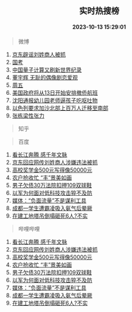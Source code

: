 <div align="center"><h2>实时热搜榜</h2><h4>2023-10-13 15:29:01</h4></div>

> 微博  

1. [京东辟谣刘姓商人被抓](https://s.weibo.com/weibo?q=%E4%BA%AC%E4%B8%9C%E8%BE%9F%E8%B0%A3%E5%88%98%E5%A7%93%E5%95%86%E4%BA%BA%E8%A2%AB%E6%8A%93&t=31&band_rank=1&Refer=top)<br />
2. [国考](https://s.weibo.com/weibo?q=%E5%9B%BD%E8%80%83&t=31&band_rank=2&Refer=top)<br />
3. [中国量子计算又刷新世界纪录](https://s.weibo.com/weibo?q=%23%E4%B8%AD%E5%9B%BD%E9%87%8F%E5%AD%90%E8%AE%A1%E7%AE%97%E5%8F%88%E5%88%B7%E6%96%B0%E4%B8%96%E7%95%8C%E7%BA%AA%E5%BD%95%23&t=31&band_rank=3&Refer=top)<br />
4. [董宇辉 无耻的偶像剧恋爱观](https://s.weibo.com/weibo?q=%E8%91%A3%E5%AE%87%E8%BE%89%20%E6%97%A0%E8%80%BB%E7%9A%84%E5%81%B6%E5%83%8F%E5%89%A7%E6%81%8B%E7%88%B1%E8%A7%82&t=31&band_rank=4&Refer=top)<br />
5. [周五](https://s.weibo.com/weibo?q=%E5%91%A8%E4%BA%94&t=31&band_rank=5&Refer=top)<br />
6. [美国政府将从13日开始安排撤侨航班](https://s.weibo.com/weibo?q=%23%E7%BE%8E%E5%9B%BD%E6%94%BF%E5%BA%9C%E5%B0%86%E4%BB%8E13%E6%97%A5%E5%BC%80%E5%A7%8B%E5%AE%89%E6%8E%92%E6%92%A4%E4%BE%A8%E8%88%AA%E7%8F%AD%23&t=31&band_rank=6&Refer=top)<br />
7. [沈阳通报幼儿园老师逼孩子吃呕吐物](https://s.weibo.com/weibo?q=%23%E6%B2%88%E9%98%B3%E9%80%9A%E6%8A%A5%E5%B9%BC%E5%84%BF%E5%9B%AD%E8%80%81%E5%B8%88%E9%80%BC%E5%AD%A9%E5%AD%90%E5%90%83%E5%91%95%E5%90%90%E7%89%A9%23&t=31&band_rank=7&Refer=top)<br />
8. [以色列要求加沙北部上百万人迁移至南部](https://s.weibo.com/weibo?q=%23%E4%BB%A5%E8%89%B2%E5%88%97%E8%A6%81%E6%B1%82%E5%8A%A0%E6%B2%99%E5%8C%97%E9%83%A8%E4%B8%8A%E7%99%BE%E4%B8%87%E4%BA%BA%E8%BF%81%E7%A7%BB%E8%87%B3%E5%8D%97%E9%83%A8%23&t=31&band_rank=8&Refer=top)<br />
9. [张栋梁性张力](https://s.weibo.com/weibo?q=%23%E5%BC%A0%E6%A0%8B%E6%A2%81%E6%80%A7%E5%BC%A0%E5%8A%9B%23&t=31&band_rank=9&Refer=top)<br />

> 知乎  


> 百度  

1. [看长江奔腾 感千年文脉](https://www.baidu.com/s?wd=%E7%9C%8B%E9%95%BF%E6%B1%9F%E5%A5%94%E8%85%BE+%E6%84%9F%E5%8D%83%E5%B9%B4%E6%96%87%E8%84%89&sa=fyb_news&rsv_dl=fyb_news)<br />
2. [京东回应网传刘姓商人涉嫌违法被抓](https://www.baidu.com/s?wd=%E4%BA%AC%E4%B8%9C%E5%9B%9E%E5%BA%94%E7%BD%91%E4%BC%A0%E5%88%98%E5%A7%93%E5%95%86%E4%BA%BA%E6%B6%89%E5%AB%8C%E8%BF%9D%E6%B3%95%E8%A2%AB%E6%8A%93&sa=fyb_news&rsv_dl=fyb_news)<br />
3. [高校奖学金500元写得像50000元](https://www.baidu.com/s?wd=%E9%AB%98%E6%A0%A1%E5%A5%96%E5%AD%A6%E9%87%91500%E5%85%83%E5%86%99%E5%BE%97%E5%83%8F50000%E5%85%83&sa=fyb_news&rsv_dl=fyb_news)<br />
4. [农户抢收忙 “丰”景美如画](https://www.baidu.com/s?wd=%E5%86%9C%E6%88%B7%E6%8A%A2%E6%94%B6%E5%BF%99+%E2%80%9C%E4%B8%B0%E2%80%9D%E6%99%AF%E7%BE%8E%E5%A6%82%E7%94%BB&sa=fyb_news&rsv_dl=fyb_news)<br />
5. [男子欠债30万法院扣押109双球鞋](https://www.baidu.com/s?wd=%E7%94%B7%E5%AD%90%E6%AC%A0%E5%80%BA30%E4%B8%87%E6%B3%95%E9%99%A2%E6%89%A3%E6%8A%BC109%E5%8F%8C%E7%90%83%E9%9E%8B&sa=fyb_news&rsv_dl=fyb_news)<br />
6. [以军为何面对低科技攻击猝不及防](https://www.baidu.com/s?wd=%E4%BB%A5%E5%86%9B%E4%B8%BA%E4%BD%95%E9%9D%A2%E5%AF%B9%E4%BD%8E%E7%A7%91%E6%8A%80%E6%94%BB%E5%87%BB%E7%8C%9D%E4%B8%8D%E5%8F%8A%E9%98%B2&sa=fyb_news&rsv_dl=fyb_news)<br />
7. [媒体：“负面流量”不是谋利工具](https://www.baidu.com/s?wd=%E5%AA%92%E4%BD%93%EF%BC%9A%E2%80%9C%E8%B4%9F%E9%9D%A2%E6%B5%81%E9%87%8F%E2%80%9D%E4%B8%8D%E6%98%AF%E8%B0%8B%E5%88%A9%E5%B7%A5%E5%85%B7&sa=fyb_news&rsv_dl=fyb_news)<br />
8. [成都一学生遭霸凌吸入氨气后晕厥](https://www.baidu.com/s?wd=%E6%88%90%E9%83%BD%E4%B8%80%E5%AD%A6%E7%94%9F%E9%81%AD%E9%9C%B8%E5%87%8C%E5%90%B8%E5%85%A5%E6%B0%A8%E6%B0%94%E5%90%8E%E6%99%95%E5%8E%A5&sa=fyb_news&rsv_dl=fyb_news)<br />
9. [在建工地塔吊倒塌砸死6人?不实](https://www.baidu.com/s?wd=%E5%9C%A8%E5%BB%BA%E5%B7%A5%E5%9C%B0%E5%A1%94%E5%90%8A%E5%80%92%E5%A1%8C%E7%A0%B8%E6%AD%BB6%E4%BA%BA%3F%E4%B8%8D%E5%AE%9E&sa=fyb_news&rsv_dl=fyb_news)<br />

> 哔哩哔哩  

1. [看长江奔腾 感千年文脉](https://www.baidu.com/s?wd=%E7%9C%8B%E9%95%BF%E6%B1%9F%E5%A5%94%E8%85%BE+%E6%84%9F%E5%8D%83%E5%B9%B4%E6%96%87%E8%84%89&sa=fyb_news&rsv_dl=fyb_news)<br />
2. [京东回应网传刘姓商人涉嫌违法被抓](https://www.baidu.com/s?wd=%E4%BA%AC%E4%B8%9C%E5%9B%9E%E5%BA%94%E7%BD%91%E4%BC%A0%E5%88%98%E5%A7%93%E5%95%86%E4%BA%BA%E6%B6%89%E5%AB%8C%E8%BF%9D%E6%B3%95%E8%A2%AB%E6%8A%93&sa=fyb_news&rsv_dl=fyb_news)<br />
3. [高校奖学金500元写得像50000元](https://www.baidu.com/s?wd=%E9%AB%98%E6%A0%A1%E5%A5%96%E5%AD%A6%E9%87%91500%E5%85%83%E5%86%99%E5%BE%97%E5%83%8F50000%E5%85%83&sa=fyb_news&rsv_dl=fyb_news)<br />
4. [农户抢收忙 “丰”景美如画](https://www.baidu.com/s?wd=%E5%86%9C%E6%88%B7%E6%8A%A2%E6%94%B6%E5%BF%99+%E2%80%9C%E4%B8%B0%E2%80%9D%E6%99%AF%E7%BE%8E%E5%A6%82%E7%94%BB&sa=fyb_news&rsv_dl=fyb_news)<br />
5. [男子欠债30万法院扣押109双球鞋](https://www.baidu.com/s?wd=%E7%94%B7%E5%AD%90%E6%AC%A0%E5%80%BA30%E4%B8%87%E6%B3%95%E9%99%A2%E6%89%A3%E6%8A%BC109%E5%8F%8C%E7%90%83%E9%9E%8B&sa=fyb_news&rsv_dl=fyb_news)<br />
6. [以军为何面对低科技攻击猝不及防](https://www.baidu.com/s?wd=%E4%BB%A5%E5%86%9B%E4%B8%BA%E4%BD%95%E9%9D%A2%E5%AF%B9%E4%BD%8E%E7%A7%91%E6%8A%80%E6%94%BB%E5%87%BB%E7%8C%9D%E4%B8%8D%E5%8F%8A%E9%98%B2&sa=fyb_news&rsv_dl=fyb_news)<br />
7. [媒体：“负面流量”不是谋利工具](https://www.baidu.com/s?wd=%E5%AA%92%E4%BD%93%EF%BC%9A%E2%80%9C%E8%B4%9F%E9%9D%A2%E6%B5%81%E9%87%8F%E2%80%9D%E4%B8%8D%E6%98%AF%E8%B0%8B%E5%88%A9%E5%B7%A5%E5%85%B7&sa=fyb_news&rsv_dl=fyb_news)<br />
8. [成都一学生遭霸凌吸入氨气后晕厥](https://www.baidu.com/s?wd=%E6%88%90%E9%83%BD%E4%B8%80%E5%AD%A6%E7%94%9F%E9%81%AD%E9%9C%B8%E5%87%8C%E5%90%B8%E5%85%A5%E6%B0%A8%E6%B0%94%E5%90%8E%E6%99%95%E5%8E%A5&sa=fyb_news&rsv_dl=fyb_news)<br />
9. [在建工地塔吊倒塌砸死6人?不实](https://www.baidu.com/s?wd=%E5%9C%A8%E5%BB%BA%E5%B7%A5%E5%9C%B0%E5%A1%94%E5%90%8A%E5%80%92%E5%A1%8C%E7%A0%B8%E6%AD%BB6%E4%BA%BA%3F%E4%B8%8D%E5%AE%9E&sa=fyb_news&rsv_dl=fyb_news)<br />
